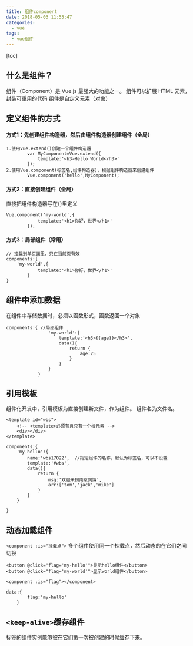 ```yaml
---
title: 组件component
date: 2018-05-03 11:55:47
categories:
  - vue
tags:
  - vue组件 
---
```

[toc]

## 什么是组件？

组件（Component）是 Vue.js 最强大的功能之一。
组件可以扩展 HTML 元素，封装可重用的代码
组件是自定义元素（对象）

<!--more-->

## 定义组件的方式

#### 方式1：先创建组件构造器，然后由组件构造器创建组件（全局）
```
1.使用Vue.extend()创建一个组件构造器
		var MyComponent=Vue.extend({
			template:'<h3>Hello World</h3>'
		});
2.使用Vue.component(标签名,组件构造器)，根据组件构造器来创建组件
		Vue.component('hello',MyComponent);
```

#### 方式2：直接创建组件（全局）

直接把组件构造器写在{}里定义

```
Vue.component('my-world',{
			template:'<h1>你好，世界</h1>'
		});
```

#### 方式3：局部组件（常用）

```
// 挂载到单页面里，只在当前页有效
components:{
    'my-world',{
			template:'<h1>你好，世界</h1>'
		}
}
```

## 组件中添加数据

在组件中存储数据时，必须以函数形式，函数返回一个对象
```
components:{ //局部组件
				'my-world':{
					template:'<h3>{{age}}</h3>',
					data(){
						return {
							age:25
						}
					}
				}
			}
```

## 引用模板

组件化开发中，引用模板为直接创建新文件，作为组件。
组件名为文件名。

```
<template id="wbs">
	<!-- <template>必须有且只有一个根元素 -->
	<div></div>
</template>

components:{
	'my-hello':{
		name:'wbs17022',  //指定组件的名称，默认为标签名，可以不设置
		template:'#wbs',
		data(){
			return {
				msg:'欢迎来到南京网博',
				arr:['tom','jack','mike']
			}
		}
	}
				
}
```

## 动态加载组件

`<component :is="挂载点">`
    多个组件使用同一个挂载点，然后动态的在它们之间切换    

```
<button @click="flag='my-hello'">显示hello组件</button>
<button @click="flag='my-world'">显示world组件</button>

<component :is="flag"></component>

data:{
		flag:'my-hello'
	}
```

## `<keep-alive>`缓存组件

标签的组件实例能够被在它们第一次被创建的时候缓存下来。
